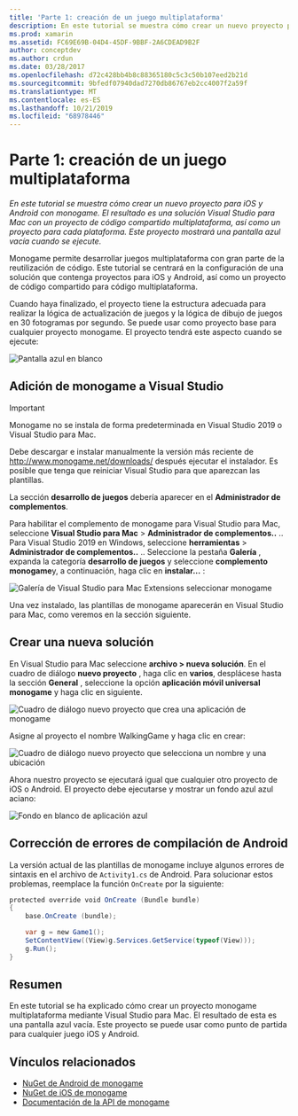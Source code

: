 ```yaml
---
title: 'Parte 1: creación de un juego multiplataforma'
description: En este tutorial se muestra cómo crear un nuevo proyecto para iOS y Android con monogame. El resultado es una solución Visual Studio para Mac con un proyecto de código compartido multiplataforma, así como un proyecto para cada plataforma. Este proyecto mostrará una pantalla azul vacía cuando se ejecute.
ms.prod: xamarin
ms.assetid: FC69E69B-04D4-45DF-9BBF-2A6CDEAD9B2F
author: conceptdev
ms.author: crdun
ms.date: 03/28/2017
ms.openlocfilehash: d72c428bb4b8c88365180c5c3c50b107eed2b21d
ms.sourcegitcommit: 9bfedf07940dad7270db86767eb2cc4007f2a59f
ms.translationtype: MT
ms.contentlocale: es-ES
ms.lasthandoff: 10/21/2019
ms.locfileid: "68978446"
---
```

# <a name="part-1--creating-a-cross-platform-monogame"></a>Parte 1: creación de un juego multiplataforma

_En este tutorial se muestra cómo crear un nuevo proyecto para iOS y Android con monogame. El resultado es una solución Visual Studio para Mac con un proyecto de código compartido multiplataforma, así como un proyecto para cada plataforma. Este proyecto mostrará una pantalla azul vacía cuando se ejecute._

Monogame permite desarrollar juegos multiplataforma con gran parte de la reutilización de código. Este tutorial se centrará en la configuración de una solución que contenga proyectos para iOS y Android, así como un proyecto de código compartido para código multiplataforma.

Cuando haya finalizado, el proyecto tiene la estructura adecuada para realizar la lógica de actualización de juegos y la lógica de dibujo de juegos en 30 fotogramas por segundo. Se puede usar como proyecto base para cualquier proyecto monogame. El proyecto tendrá este aspecto cuando se ejecute:

![Pantalla azul en blanco](part1-images/image1.png)

## <a name="adding-monogame-to-visual-studio"></a>Adición de monogame a Visual Studio

> [!IMPORTANT]
> Monogame no se instala de forma predeterminada en Visual Studio 2019 o Visual Studio para Mac.
>
> Debe descargar e instalar manualmente la versión más reciente de http://www.monogame.net/downloads/ después ejecutar el instalador. Es posible que tenga que reiniciar Visual Studio para que aparezcan las plantillas.
>
> La sección **desarrollo de juegos** debería aparecer en el **Administrador de complementos**.

Para habilitar el complemento de monogame para Visual Studio para Mac, seleccione **Visual Studio para Mac**  > **Administrador de complementos..** .. Para Visual Studio 2019 en Windows, seleccione **herramientas**  > **Administrador de complementos..** .. Seleccione la pestaña **Galería** , expanda la categoría **desarrollo de juegos** y seleccione **complemento monogame**y, a continuación, haga clic en **instalar...** :

![Galería de Visual Studio para Mac Extensions seleccionar monogame](part1-images/image2.png)

Una vez instalado, las plantillas de monogame aparecerán en Visual Studio para Mac, como veremos en la sección siguiente.

## <a name="creating-a-new-solution"></a>Crear una nueva solución

En Visual Studio para Mac seleccione **archivo > nueva solución**. En el cuadro de diálogo **nuevo proyecto** , haga clic en **varios**, desplácese hasta la sección **General** , seleccione la opción **aplicación móvil universal monogame** y haga clic en siguiente.

![Cuadro de diálogo nuevo proyecto que crea una aplicación de monogame](part1-images/image3.png)

Asigne al proyecto el nombre WalkingGame y haga clic en crear:

![Cuadro de diálogo nuevo proyecto que selecciona un nombre y una ubicación](part1-images/image4.png)

Ahora nuestro proyecto se ejecutará igual que cualquier otro proyecto de iOS o Android. El proyecto debe ejecutarse y mostrar un fondo azul azul aciano:

![Fondo en blanco de aplicación azul](part1-images/image5.png)

## <a name="fixing-android-compile-errors"></a>Corrección de errores de compilación de Android

La versión actual de las plantillas de monogame incluye algunos errores de sintaxis en el archivo de `Activity1.cs` de Android. Para solucionar estos problemas, reemplace la función `OnCreate` por la siguiente:

```csharp
protected override void OnCreate (Bundle bundle)
{
    base.OnCreate (bundle);

    var g = new Game1();
    SetContentView((View)g.Services.GetService(typeof(View)));
    g.Run();
}
```

## <a name="summary"></a>Resumen

En este tutorial se ha explicado cómo crear un proyecto monogame multiplataforma mediante Visual Studio para Mac. El resultado de esta es una pantalla azul vacía. Este proyecto se puede usar como punto de partida para cualquier juego iOS y Android.

## <a name="related-links"></a>Vínculos relacionados

- [NuGet de Android de monogame](https://www.nuget.org/packages/MonoGame.Framework.Android/)
- [NuGet de iOS de monogame](https://www.nuget.org/packages/MonoGame.Framework.iOS/)
- [Documentación de la API de monogame](http://www.monogame.net/documentation/?page=main)

